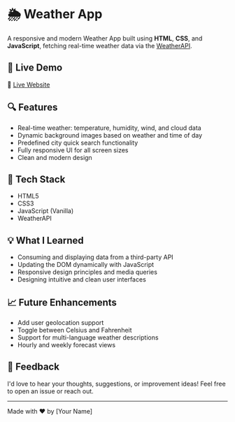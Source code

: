 # 🌦️ Weather App

A responsive and modern Weather App built using **HTML**, **CSS**, and **JavaScript**, fetching real-time weather data via the [WeatherAPI](https://www.weatherapi.com/).

## 🚀 Live Demo

🔗 [Live Website](vedavyas06.github.io/weather-app/)  

## 🔍 Features

- Real-time weather: temperature, humidity, wind, and cloud data  
- Dynamic background images based on weather and time of day  
- Predefined city quick search functionality  
- Fully responsive UI for all screen sizes  
- Clean and modern design

## 🔧 Tech Stack

- HTML5  
- CSS3  
- JavaScript (Vanilla)  
- WeatherAPI

## 💡 What I Learned

- Consuming and displaying data from a third-party API  
- Updating the DOM dynamically with JavaScript  
- Responsive design principles and media queries  
- Designing intuitive and clean user interfaces

## 📈 Future Enhancements

- Add user geolocation support  
- Toggle between Celsius and Fahrenheit  
- Support for multi-language weather descriptions  
- Hourly and weekly forecast views

## 🙌 Feedback

I'd love to hear your thoughts, suggestions, or improvement ideas! Feel free to open an issue or reach out.

---

Made with ❤️ by [Your Name]
